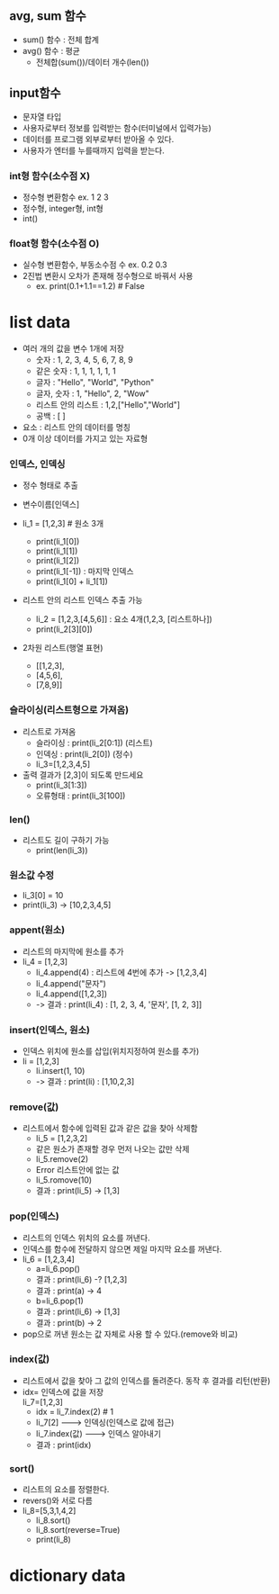 ## avg, sum 함수
- sum() 함수 : 전체 합계
- avg() 함수 : 평균
  - 전체합(sum())/데이터 개수(len())
## input함수
- 문자열 타입
- 사용자로부터 정보를 입력받는 함수(터미널에서 입력가능)
- 데이터를 프로그램 외부로부터 받아올 수 있다.
- 사용자가 엔터를 누를때까지 입력을 받는다.
### int형 함수(소수점 X)
- 정수형 변환함수 ex. 1 2 3
- 정수형, integer형, int형
- int()
### float형 함수(소수점 O)
- 실수형 변환함수, 부동소수점 수 ex. 0.2 0.3
- 2진법 변환시 오차가 존재해 정수형으로 바꿔서 사용
  - ex. print(0.1+1.1==1.2) # False
# list data
- 여러 개의 값을 변수 1개에 저장
  - 숫자 : 1, 2, 3, 4, 5, 6, 7, 8, 9
  - 같은 숫자 : 1, 1, 1, 1, 1, 1
  - 글자 : "Hello", "World", "Python"
  - 글자, 숫자 : 1, "Hello", 2, "Wow"
  - 리스트 안의 리스트 : 1,2,["Hello","World"]
  - 공백 : [ ]
- 요소 : 리스트 안의 데이터를 명칭
- 0개 이상 데이터를 가지고 있는 자료형
### 인덱스, 인덱싱
- 정수 형태로 추출
- 변수이름[인덱스]
- li_1 = [1,2,3] # 원소 3개
  - print(li_1[0])
  - print(li_1[1])
  - print(li_1[2])
  - print(li_1[-1]) : 마지막 인덱스
  - print(li_1[0] + li_1[1])

- 리스트 안의 리스트 인덱스 추출 가능
  - li_2 = [1,2,3,[4,5,6]] : 요소 4개(1,2,3, [리스트하나])
  - print(li_2[3][0])
- 2차원 리스트(행열 표현)
  - [[1,2,3],
  - [4,5,6],
  - [7,8,9]]

### 슬라이싱(리스트형으로 가져옴)
- 리스트로 가져옴
  - 슬라이싱 : print(li_2[0:1]) (리스트)
  - 인덱싱 : print(li_2[0]) (정수)
  - li_3=[1,2,3,4,5]
- 출력 결과가 [2,3]이 되도록 만드세요
  - print(li_3[1:3])
  - 오류형태 : print(li_3[100])

### len()
- 리스트도 길이 구하기 가능
  - print(len(li_3))

### 원소값 수정
- li_3[0] = 10
- print(li_3) -> [10,2,3,4,5]

### appent(원소)
- 리스트의 마지막에 원소를 추가
- li_4 = [1,2,3]
  - li_4.append(4) : 리스트에 4번에 추가 -> [1,2,3,4]
  - li_4.append("문자")
  - li_4.append([1,2,3])
  - -> 결과 : print(li_4) : [1, 2, 3, 4, '문자', [1, 2, 3]]
### insert(인덱스, 원소)
- 인덱스 위치에 원소를 삽입(위치지정하여 원소를 추가)
- li = [1,2,3]
  - li.insert(1, 10)
  - -> 결과 : print(li) : [1,10,2,3]
### remove(값)
- 리스트에서 함수에 입력된 값과 같은 값을 찾아 삭제함
  - li_5 = [1,2,3,2]
  - 같은 원소가 존재할 경우 먼저 나오는 값만 삭제
   - li_5.remove(2)
  - Error 리스트안에 없는 값
   - li_5.romove(10)
  - 결과 : print(li_5) -> [1,3]

### pop(인덱스)
- 리스트의 인덱스 위치의 요소를 꺼낸다.
- 인덱스를 함수에 전달하지 않으면 제일 마지막 요소를 꺼낸다.
- li_6 = [1,2,3,4]
  - a=li_6.pop() 
  - 결과 : print(li_6) -? [1,2,3]
  - 결과 : print(a) -> 4
  - b=li_6.pop(1) 
  - 결과 : print(li_6) -> [1,3]
  - 결과 : print(b) -> 2
- pop으로 꺼낸 원소는 값 자체로 사용 할 수 있다.(remove와 비교)

### index(값)
- 리스트에서 값을 찾아 그 값의 인덱스를 돌려준다. 동작 후 결과를 리턴(반환)
- idx= 인덱스에 값을 저장  
  li_7=[1,2,3]
  - idx = li_7.index(2) # 1
  - li_7[2] ---> 인덱싱(인덱스로 값에 접근)
  - li_7.index(값) ---> 인덱스 알아내기
  - 결과 : print(idx)

### sort()
- 리스트의 요소를 정렬한다.
- revers()와 서로 다름
- li_8=[5,3,1,4,2]
  - li_8.sort()
  - li_8.sort(reverse=True) 
  - print(li_8)
# dictionary data
